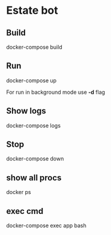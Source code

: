 # Estate bot

## Build
docker-compose build

## Run
docker-compose up

For run in background mode use **-d** flag

## Show logs
docker-compose logs

## Stop
docker-compose down

## show all procs
docker ps

## exec cmd
docker-compose exec app bash